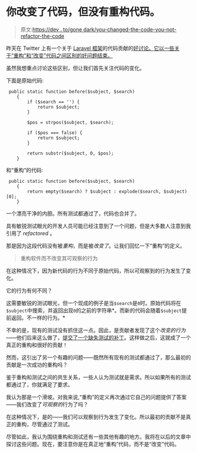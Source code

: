 # 你改变了代码，但没有重构代码。

> 原文:[https://dev . to/gone dark/you-changed-the-code-you-not-refactor-the-code](https://dev.to/gonedark/you-changed-the-code-you-didnt-refactor-the-code)

昨天在 Twitter 上有一个关于 [Laravel 框架](https://github.com/laravel/framework)的代码贡献的[好讨论。它以一些关于“重构”和“改变”代码之间区别的好问题结束。](https://twitter.com/JacobBennett/status/884776645743267845)

虽然我想重点讨论这些区别，但让我们首先关注代码的变化。

下面是原始代码:

```
 public static function before($subject, $search)
    {
        if ($search == '') {
            return $subject;
        }

        $pos = strpos($subject, $search);

        if ($pos === false) {
            return $subject;
        }

        return substr($subject, 0, $pos);
    } 
```

和“重构”的代码:

```
 public static function before($subject, $search)
    {
        return empty($search) ? $subject : explode($search, $subject)[0];
    } 
```

一个漂亮干净的内胆。所有测试都通过了，代码也合并了。

具有敏锐测试眼光的开发人员可能已经注意到了一个问题，但是大多数人注意到我引用了 *refactored* 。

那是因为这段代码没有被*重构*，而是被*改变了*。让我们回忆一下“重构”的定义。

> 重构软件而不改变其可观察的行为

在这种情况下，因为新代码的行为不同于原始代码，所以可观察到的行为发生了变化。

它的行为有何不同？

这需要敏锐的测试眼光，但一个现成的例子是当`$search`是`0`时。原始代码将在`$subject`中搜索，并返回出现`0`的之前的字符串*。而新的代码会随着`$subject`提前返回。不一样的行为。*

不幸的是，现有的测试没有抓住这一点。因此，是贡献者发现了这个*改变的行为*——他们后来这么做了，[提交了一个缺失测试的补丁](https://github.com/laravel/framework/pull/19995)。这样做之后，这就成了一个真正的重构和很好的贡献！

然而，这引出了另一个有趣的问题——既然所有现有的测试都通过了，那么最初的贡献是一次成功的重构吗？

鉴于重构和测试之间的共生关系，一些人认为测试就是需求。所以如果所有的测试都通过了，你就满足了要求。

我认为那是一个滑坡。对我来说,“重构”的定义再次通过它自己的问题提供了答案——我们改变了*可观察的*行为了吗？

在这种情况下，是的——我们可以观察到行为发生了变化。所以最初的贡献不是真正的重构，尽管通过了测试。

尽管如此，我认为围绕重构和测试还有一些其他有趣的地方。我将在以后的文章中探讨这些问题。现在，要注意你是在真正地“重构”代码，而不是“改变”代码。